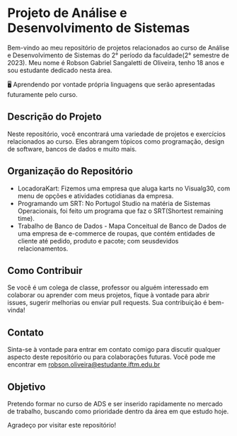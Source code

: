 # Projeto de Análise e Desenvolvimento de Sistemas

Bem-vindo ao meu repositório de projetos relacionados ao curso de Análise e Desenvolvimento de Sistemas do 2° período da faculdade(2° semestre de 2023). 
Meu nome é Robson Gabriel Sangaletti de Oliveira, tenho 18 anos e sou estudante dedicado nesta área.

🖥 Aprendendo por vontade própria linguagens que serão apresentadas futuramente pelo curso.

## Descrição do Projeto

Neste repositório, você encontrará uma variedade de projetos e exercícios relacionados ao curso. Eles abrangem tópicos como programação, design de software, bancos de dados e muito mais.

## Organização do Repositório

- LocadoraKart: Fizemos uma empresa que aluga karts no Visualg30, com menu de opções e atividades cotidianas da empresa.
- Programando um SRT: No Portugol Studio na matéria de Sistemas Operacionais, foi feito um programa que faz o SRT(Shortest remaining time).
- Trabalho de Banco de Dados - Mapa Conceitual de Banco de Dados de uma empresa de e-commerce de roupas, que contém entidades de cliente até pedido, produto e pacote; com seusdevidos relacionamentos.

## Como Contribuir

Se você é um colega de classe, professor ou alguém interessado em colaborar ou aprender com meus projetos, fique à vontade para abrir issues, sugerir melhorias ou enviar pull requests. Sua contribuição é bem-vinda!

## Contato

Sinta-se à vontade para entrar em contato comigo para discutir qualquer aspecto deste repositório ou para colaborações futuras. Você pode me encontrar em robson.oliveira@estudante.iftm.edu.br

## Objetivo
Pretendo formar no curso de ADS e ser inserido rapidamente no mercado de trabalho, buscando como prioridade dentro da área em que estudo hoje.

Agradeço por visitar este repositório!
